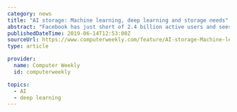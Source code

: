 ```yaml
---
category: news
title: "AI storage: Machine learning, deep learning and storage needs"
abstract: "Facebook has just short of 2.4 billion active users and sees 350 million photo uploads a day, plus more than 500,000 comments posted every minute. How do it track, monitor and gain value from this amount of information? “There are billions of users and ..."
publishedDateTime: 2019-06-14T12:53:00Z
sourceUrl: https://www.computerweekly.com/feature/AI-storage-Machine-learning-deep-learning-and-storage-needs
type: article

provider:
  name: Computer Weekly
  id: computerweekly

topics:
  - AI
  - deep learning
---
```

